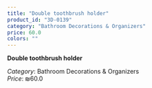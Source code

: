 ```yaml
---
title: "Double toothbrush holder"
product_id: "3D-0139"
category: "Bathroom Decorations & Organizers"
price: 60.0
colors: ""
---
```


**Double toothbrush holder**

*Category*: Bathroom Decorations & Organizers  
*Price*: ₪60.0

